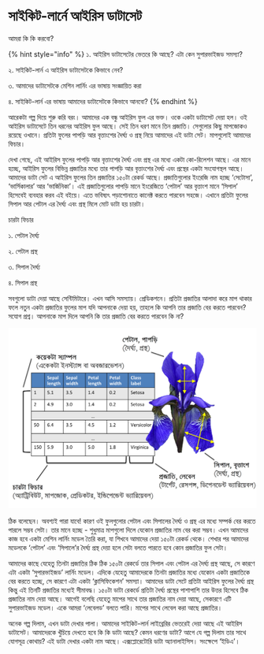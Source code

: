 # সাইকিট-লার্নে আইরিস ডাটাসেট

আমরা কি কি করবো?

{% hint style="info" %}
১. আইরিস ডাটাসেটের ভেতরে কি আছে? এটা কেন সুপারভাইজড সমস্যা? 

২. সাইকিট-লার্ন এ আইরিস ডাটাসেটকে কিভাবে নেব? 

৩. আমাদের ডাটাসেটকে মেশিন লার্নিং এর ভাষায় সংজ্ঞায়িত করা 

৪. সাইকিট-লার্ন এর ভাষায় আমাদের ডাটাসেটকে কিভাবে আনবো?
{% endhint %}

আরেকটা গল্প দিয়ে শুরু করি বরং। আমাদের এক বন্ধু আইরিস ফুল এর ভক্ত। ওকে একটা ডাটাসেট দেয়া হল। ওই আইরিস ডাটাসেটে তিন ধরনের আইরিস ফুল আছে। সেই তিন ধরণ মানে তিন প্রজাতি। সেগুলোর কিছু মাপজোকও রয়েছে ওখানে। প্রতিটা ফুলের পাপড়ি আর বৃত্তাংশের দৈর্ঘ্য ও প্রস্থ নিয়ে আমাদের এই ডাটা সেট। মাপগুলোই আমাদের ফিচার।

দেখা গেছে, এই আইরিস ফুলের পাপড়ি আর বৃত্তাংশের দৈর্ঘ্য এবং প্রস্থ এর মধ্যে একটা কো-রিলেশন আছে। এর মানে হচ্ছে, আইরিস ফুলের বিভিন্ন প্রজাতির মধ্যে তার পাপড়ি আর বৃত্তাংশের দৈর্ঘ্য এবং প্রস্থের একটা সংযোগস্থল আছে। আমাদের ডাটা সেট এ আইরিস ফুলের তিন প্রজাতির ১৫০টা রেকর্ড আছে। প্রজাতিগুলোর ইংরেজি নাম হচ্ছে ‘সেটোসা’, ‘ভার্সিকালার’ আর ‘ভার্জিনিকা’। এই প্রজাতিগুলোর পাপড়ি মানে ইংরেজিতে ‘পেটাল’ আর বৃত্তাংশ মানে ‘সিপাল’ হিসেবেই ব্যবহার করব এই বইয়ে। এতে ভবিষ্যৎ পড়াশোনাতে কানেক্ট করতে পারবেন সহজে। এখানে প্রতিটা ফুলের সিপাল আর পেটাল এর দৈর্ঘ্য এবং প্রস্থ মিলে মোট ডাটা হয় চারটা।

চারটা ফিচার

১. পেটাল দৈর্ঘ্য 

২. পেটাল প্রস্থ 

৩. সিপাল দৈর্ঘ্য 

৪. সিপাল প্রস্থ

সবগুলো ডাটা দেয়া আছে সেন্টিমিটারে। এখন আসি সমস্যায়। প্রেডিকশনে। প্রতিটা প্রজাতির আলাদা করে মাপ থাকার ফলে নতুন একটা প্রজাতির ফুলের মাপ যদি আপনাকে দেয়া হয়, তাহলে কি আপনি তার প্রজাতি বের করতে পারবেন? সযোগ প্রশ্ন। আপনাকে মাপ দিলে আপনি কি তার প্রজাতি বের করতে পারবেন কি না?

![&#x986;&#x987;&#x9B0;&#x9BF;&#x9B8; &#x9A1;&#x9BE;&#x99F;&#x9BE;&#x9B8;&#x9C7;&#x99F;&#x9C7;&#x9B0; &#x9AE;&#x9C7;&#x9B6;&#x9BF;&#x9A8; &#x9B2;&#x9BE;&#x9B0;&#x9CD;&#x9A8;&#x9BF;&#x982; &#x9A8;&#x9BE;&#x9AE; ](../.gitbook/assets/iris%20%281%29.png)

ঠিক বলেছেন। অবশ্যই পারা যাবে! কারণ ওই ফুলগুলোর পেটাল এবং সিপালের দৈর্ঘ্য ও প্রস্থ এর মধ্যে সম্পর্ক বের করতে পারলে সম্ভব সেটা। তার মানে হচ্ছে - শুধুমাত্র মাপগুলো দিলে যেকোন প্রজাতির নাম বের করা সম্ভব। এখন আমাদের কাজ হবে একটা মেশিন লার্নিং মডেল তৈরি করা, যা শিখবে আমাদের দেয়া ১৫০টা রেকর্ড থেকে। শেখার পর আমাদের মডেলকে ‘পেটাল’ এবং ‘সিপালে’র দৈর্ঘ্য প্রস্থ দেয়া হলে সেটা বলতে পারতে হবে কোন প্রজাতির ফুল সেটা।

আমাদের কাছে যেহেতু তিনটা প্রজাতির ঠিক ঠিক ১৫০টা রেকর্ডে তার সিপাল এবং পেটাল এর দৈর্ঘ্য প্রস্থ আছে, সে কারণে এটা একটা ‘সুপারভাইজড’ লার্নিং মডেল। এদিকে যেহেতু আমাদেরকে তিনটা প্রজাতির মধ্যে যেকোন একটা প্রজাতিকে বের করতে হচ্ছে, সে কারণে এটা একটা ‘ক্লাসিফিকেশন’ সমস্যা। আমাদের ডাটা সেটে প্রতিটা আইরিস ফুলের দৈর্ঘ্য প্রস্থ কিন্তু এই তিনটি প্রজাতির মধ্যেই সীমাবদ্ধ। ১৫০টা ডাটা রেকর্ডে প্রতিটা দৈর্ঘ্য প্রস্থের পাশাপাশি তার উত্তর হিসেবে ঠিক প্রজাতির নাম দেয়া আছে। আগেই বলেছি যেহেতু মাপের সাথে তার প্রজাতির নাম দেয়া আছে, সেকারণে এটি সুপারভাইজড মডেল। একে আমরা ‘লেবেলড’ বলতে পারি। মাপের সাথে লেবেল করা আছে প্রজাতির।

অনেক গল্প দিলাম, এখন ডাটা দেখার পালা। আমাদের সাইকিট-লার্ন লাইব্রেরির ভেতরেই দেয়া আছে এই আইরিস ডাটাসেট। আমাদেরকে খুঁচিয়ে দেখতে হবে কি কি ডাটা আছে? কেমন ধরণের ডাটা? আগে যে গল্প দিলাম তার সাথে যোগসূত্র কোথায়? এই ডাটা দেখার একটা নাম আছে। এক্সপ্লোরেটোরি ডাটা অ্যানালাইসিস। সংক্ষেপে ‘ইডিএ’।

